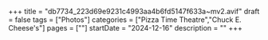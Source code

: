 +++
title = "db7734_223d69e9231c4993aa4b6fd5147f633a~mv2.avif"
draft = false
tags = ["Photos"]
categories = ["Pizza Time Theatre","Chuck E. Cheese's"]
pages = [""]
startDate = "2024-12-16"
description = ""
+++
